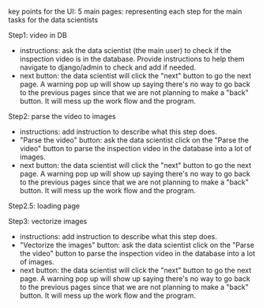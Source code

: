 key points for the UI:
5 main pages: representing each step for the main tasks for the data scientists

Step1: video in DB  
- instructions: ask the data scientist (the main user) to check if the inspection video is in the database. Provide instructions to help them navigate to django/admin to check and add if needed.  
- next button: the data scientist will click the "next" button to go the next page. A warning pop up will show up saying there's no way to go back to the previous pages since that we are not planning to make a "back" button. It will mess up the work flow and the program.  
 
 Step2: parse the video to images  
- instructions: add instruction to describe what this step does.    
- "Parse the video" button: ask the data scientist click on the "Parse the video" button to parse the inspection video in the database into a lot of images.
- next button: the data scientist will click the "next" button to go the next page. A warning pop up will show up saying there's no way to go back to the previous pages since that we are not planning to make a "back" button. It will mess up the work flow and the program.  

Step2.5: loading page

Step3: vectorize images   
- instructions: add instruction to describe what this step does.  
- "Vectorize the images" button: ask the data scientist click on the "Parse the video" button to parse the inspection video in the database into a lot of images.    
- next button: the data scientist will click the "next" button to go the next page. A warning pop up will show up saying there's no way to go back to the previous pages since that we are not planning to make a "back" button. It will mess up the work flow and the program.  
